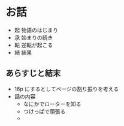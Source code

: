 # お話

- 起
  物語のはじまり
- 承
  始まりの続き
- 転
  逆転が起こる
- 結
  結果

## あらすじと結末

- 16p にするとしてページの割り振りを考える
- 話の内容
  - なにかでローターを知る
  - つけっぱで頑張る
  -
